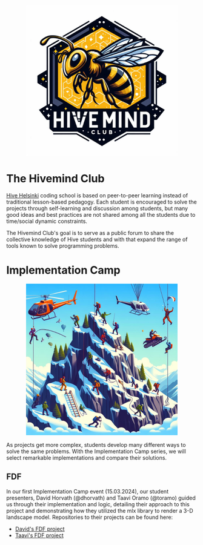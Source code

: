 <p align="center">
  <img src="https://github.com/pmarkaide/meta/raw/master/Hivemind_logo.v1.jpeg" alt="Hivemind logo" width="400"/>
</p>

# The Hivemind Club
[Hive Helsinki](https://www.hive.fi/en/) coding school is based on peer-to-peer learning instead of traditional lesson-based pedagogy. Each student is encouraged to solve the projects through self-learning and discussion among students, but many good ideas and best practices are not shared among all the students due to time/social dynamic constraints.

The Hivemind Club's goal is to serve as a public forum to share the collective knowledge of Hive students and with that expand the range of tools known to solve programming problems.

# Implementation Camp
<p align="center">
  <img src="https://github.com/pmarkaide/meta/raw/master/implementation_camp.jpeg" alt="Implementation Camp" width="400"/>
</p>

As projects get more complex, students develop many different ways to solve the same problems. With the Implementation Camp series, we will select remarkable implementations and compare their solutions. 

## FDF
In our first Implementation Camp event (15.03.2024), our student presenters, David Horvath (@dhorvath) and Taavi Oramo (@toramo) guided us through their implementation and logic, detailing their approach to this project and demonstrating how they utilized the mlx library to render a 3-D landscape model. Repositories to their projects can be found here:
* [David's FDF project](https://github.com/daveekun/fdf_)
* [Taavi's FDF project](https://github.com/taoramo/fdf)
